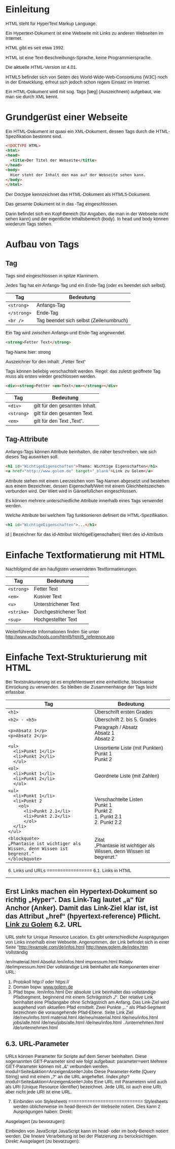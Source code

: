 Einleitung
==========
HTML steht für HyperText Markup Language.

Ein Hypertext-Dokument ist eine Webseite mit Links zu anderen Webseiten im Internet.

HTML gibt es seit etwa 1992.

HTML ist eine Text-Beschreibungs-Sprache, keine Programmiersprache.

Die aktuelle HTML-Version ist 4.01.

HTML5 befindet sich von Seiten des World-Wide-Web-Consortiums (W3C) noch in der Entwicklung, erfreut sich jedoch schon regem Einsatz im Internet.

Ein HTML-Dokument wird mit sog. Tags [tæg] (Auszeichnern) aufgebaut, wie man sie durch XML kennt.

Grundgerüst einer Webseite
==========================

Ein HTML-Dokument ist quasi ein XML-Dokument, dessen Tags durch die HTML-Spezifikation bestimmt sind.

```html
<!DOCTYPE HTML>
<html>
<head>
  <title>Der Titel der Webseite</title>
</head>
<body>
  Hier steht der Inhalt den man auf der Webseite sehen kann.
</body>
</html>
```
Der Doctype kennzeichnet das HTML-Dokument als HTML5-Dokument.

Das gesamte Dokument ist in das <html>-Tag eingeschlossen.

Darin befindet sich ein Kopf-Bereich (für Angaben, die man in der Webseite nicht sehen kann) und der eigentliche Inhaltsbereich (body).
In head und body können wiederum Tags stehen.

Aufbau von Tags
===============
Tag
---
Tags sind eingeschlossen in spitze Klammern.

Jedes Tag hat ein Anfangs-Tag und ein Ende-Tag (oder es beendet sich selbst).

Tag  | Bedeutung
--- | ---
`<strong>`  | Anfangs-Tag 
`</strong>` | Ende-Tag 
`<br />`    | Tag beendet sich selbst (Zeilenumbruch) 

Ein Tag wird zwischen Anfangs-und Ende-Tag angewendet.

```html
<strong>Fetter Text</strong>
```

Tag-Name hier: strong

Auszeichner für den Inhalt: „Fetter Text“

Tags können beliebig verschachtelt werden. Regel: das zuletzt geöffnete Tag muss als erstes wieder geschlossen werden.
```html
<div><strong>Fetter <em>Text</em></strong></div>
```

Tag  | Bedeutung
--- | ---
`<div>`   | gilt für den gesamten Inhalt. 
`<strong>` | gilt für den gesamten Text. 
`<em>` |	gilt für den Text „Text“.

Tag-Attribute
-------------
Anfangs-Tags können Attribute beinhalten, die näher beschreiben, wie sich dieses Tag auswirken soll.

```html
<h1 id="WichtigeEigenschaften">Thema: Wichtige Eigenschaften</h1>
<a href="http://www.golem.de" target="_blank">Link zu Golem</a>
```

Attribute stehen mit einem Leerzeichen vom Tag-Namen abgesetzt und bestehen aus einem Bezeichner, dessen Eigenschaft/Wert mit einem Gleichheitszeichen verbunden wird. Der Wert wird in Gänsefüßchen eingeschlossen.

Es können mehrere unterschiedliche Attribute innerhalb eines Tags verwendet werden.

Welche Attribute bei welchem Tag funktionieren definiert die HTML-Spezifikation.

```html
<h1 id="WichtigeEigenschaften">...</h1>
```

id |	Bezeichner für das id-Attribut 
WichtigeEigenschaften|	Wert des id-Attributs 

Einfache Textformatierung mit HTML
==================================
Nachfolgend die am häufigsten verwendeten Textformatierungen.

Tag  | Bedeutung
--- | ---
`<strong>` | Fetter Text
`<em>` |Kusiver Text
`<u>` | Unterstrichener Text
`<strike>` | Durchgestrichener Text
`<sup>` | Hochgestellter Text

Weiterführende Informationen finden Sie unter http://www.w3schools.com/html5/html5_reference.asp 

Einfache Text-Strukturierung mit HTML
=====================================
Bei Textstrukturierung ist es empfehlenswert eine einheitliche, blockweise Einrückung zu verwenden. So bleiben die Zusammenhänge der Tags leicht erfassbar.

Tag  | Bedeutung
--- | ---
`<h1>` | Überschrift ersten Grades
`<h2> - <h5>` | Überschrift 2. bis 5. Grades
`<p>Absatz 1</p>`<br/>`<p>Absatz 2</p>` | Paragraph / Absatz<br />Absatz 1<br />Absatz 2
`<ul>`<br/>`  <li>Punkt 1</li>`<br/>`  <li>Punkt 2</li>`<br/>`  </ul>` | Unsortierte Liste (mit Punkten)<br />Punkt 1<br />Punkt 2
`<ol>`<br/>`  <li>Punkt 1</li>`<br/>`  <li>Punkt 2</li>`<br/>`  </ol>` | Geordnete Liste (mit Zahlen)
`<ul>`<br/>`  <li>Punkt 1</li>`<br/>`  <li>Punkt 2`<br />`    <ol>`<br/>`      <li>Punkt 2.1</li>`<br/>`      <li>Punkt 2.2</li>`<br/>`      </ol>`<br />`  </li>`<br/>`</ul>` | Verschachtelte Listen<br />Punkt 1<br />Punkt 2<br />1. Punkt 2.1<br />2. Punkt 2.2<br />
`<blockquote>`<br />`„Phantasie ist wichtiger als Wissen, denn Wissen ist begrenzt.“`<br />`</blockquote>` | Zitat<br />„Phantasie ist wichtiger als Wissen, denn Wissen ist begrenzt.“

6. Links und URLs
=================
6.1. Links in HTML
------------------
Erst Links machen ein Hypertext-Dokument so richtig „Hyper“.
Das Link-Tag lautet „a“ für Anchor (Anker). Damit das Link-Ziel klar ist, ist das Attribut „href“ (hpyertext-reference) Pflicht.
<a href="http://www.golem.de/index.htm">Link zu Golem</a>
6.2. URL
--------
URL steht für Unique Resource Location.
Es gibt unterschiedliche Ausprägungen von Links innerhalb einer Webseite.
Angenommen, der Link befindet sich in einer Seite "http://example.com/de/infos.html
http://www.golem.de/index.htm
Vollständig

/en/material.html
Absolut
/en/infos.html
impressum.html
Relativ
/de/impressum.html
Der vollständige Link beinhaltet alle Komponenten einer URL:
1. Protokoll	http:// oder https://
2. Domain		bspw. www.golem.de
3. Pfad		bspw. /en/infos.html
Der absolute Link beinhaltet das vollständige Pfadsegment, beginnend mit einem Schrägstrich „/“.
Der relative Link beinhaltet eine Pfadangabe ohne Schrägstrich am Anfang. Das Link-Ziel wird ausgehend voḿ aktuellen Pfad ermittelt. Zwei Punkte „..“ als Pfad-Segment bezeichnen die vorausgehende Pfad-Ebene.
Seite
Link
Ziel
/de/neu/infos.html
material.html
/de/neu/material.html
/de/neu/infos.html
jobs/alle.html
/de/neu/jobs/alle.html
/de/neu/infos.html
../unternehmen.html
/de/unternehmen.html

6.3. URL-Parameter
------------------
URLs können Parameter für Scripte auf dem Server beinhalten.
Diese sogenannten GET-Parameter sind wie folgt aufgebaut:
parameter=wert
Mehrere GET-Parameter können mit „&“ verbunden werden.
modul=Seite&aktion=Anzeigen&seite=Jobs
Diese Parameter-Kette (Query String) wird mit einem „?“ an die URL angeheftet.
/index.php?modul=Seite&aktion=Anzeigen&seite=Jobs
Eine URL mit Parametern wird auch als URI (Unique Resource Identifier) bezeichnet. Jede URL ist auch eine URI, aber nicht jede URI ist eine URL.

7. Einbinden von Stylesheets
============================
Stylesheets werden üblicherweise im head-Bereich der Webseite notiert.
Dies kann 2 Ausprägungen haben:
Direkt:
<style>
  body {
    font-family: Arial, Helvetica, Verdana;
    font-size: 0.9em;
  }
</style>
Ausgelagert (zu bevorzugen):
<link rel="stylesheet" type="text/css" href="/styles/standard.css" />
Einbinden von JavaScript
JavaScript kann im head- oder im body-Bereich notiert werden. Die lineare Verarbeitung ist bei der Platzierung zu berücksichtigen.
Direkt:
<script type="text/javascript">
  alert("JavaScript sagt Hallo!");
</script>
Ausgelagert (zu bevorzugen):
<script type="text/javascript" src="/js/myscript.js"></script>
